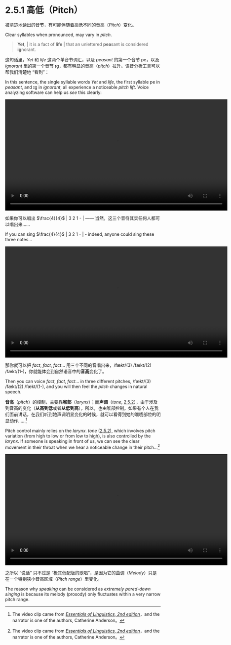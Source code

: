 # 2.5.1 高低（Pitch）

被清楚地读出的音节，有可能伴随着高低不同的音高（*Pitch*）变化。

Clear syllables when pronounced, may vary in *pitch*.

> **Yet**, | it is a fact of **life** | that an unlettered **pea**sant is considered **ig**norant.

这句话里，*Yet* 和 *life* 这两个单音节词汇，以及 *peasant* 的第一个音节 <span class="pho alt">pe</span>，以及 *ignorant* 里的第一个音节 <span class="pho alt">ɪg</span>，都有明显的音高（*pitch*）拉升。语音分析工具可以帮我们清楚地 “看到”：

In this sentence, the single syllable words *Yet* and *life*, the first syllable <span class="pho alt">pe</span> in *peasant*, and <span class="pho alt">ɪg</span> in *ignorant*, all experience a noticeable *pitch lift*. Voice analyzing software can help us *see* this clearly:

<video controls width="720"> <source src="/videos/yet-it-is-a-fact-of-life.mp4" type="video/mp4"></source>Your browser does not support the video tag. </video>

如果你可以唱出 $\frac{4}{4}$ <span class="pho">| 3 2 1 - |</span> —— 当然，这三个音符其实任何人都可以唱出来……

If you can sing $\frac{4}{4}$ | 3 2 1 - | - indeed, anyone could sing these three notes...

<video controls width="720"> <source src="/videos/321.mp4" type="video/mp4"></source>Your browser does not support the video tag. </video>

那你就可以把 *fact*, *fact*, *fact*... 用三个不同的音唱出来，<span class="pho">/fækt/(3) /fækt/(2) /fækt/(1-)</span>，你就能体会到自然语音中的**音高**变化了。

Then you can voice *fact*, *fact*, *fact*... in three different pitches, <span class="pho">/fækt/(3) /fækt/(2) /fækt/(1-)</span>, and you will then feel the *pitch* changes in natural speech.

**音高**（*pitch*）的控制，主要靠**喉部**（*larynx*）；而**声调**（*tone*, [2.5.2](2.5.2-tone)），由于涉及到音高的变化（**从高到低**或者**从低到高**），所以，也由喉部控制。如果有个人在我们面前讲话，在我们听到她声调明显变化的时候，就可以看得到她的喉咙部位的明显动作……[^1]

Pitch control mainly relies on the *larynx*. *tone* ([2.5.2](2.5.2-tone)), which involves pitch variation (from high to low or from low to high), is also controlled by the *larynx*. If someone is speaking in front of us, we can see the clear movement in their throat when we hear a noticeable change in their pitch...[^1]

<video controls width="720"> <source src="/videos/CatherineAnderson.mp4" type="video/mp4"></source>Your browser does not support the video tag. </video>

之所以 “说话” 只不过是 “极其低配版的歌唱”，是因为它的曲调（*Melody*）只是在一个特别狭小音高区域（*Pitch range*）里变化。

The reason why *speaking* can be considered as *extremely pared-down singing* is because its melody (prosody) only fluctuates within a very narrow pitch range.

[^1]: The video clip came from *[Essentials of Linguistics, 2nd edition](https://ecampusontario.pressbooks.pub/essentialsoflinguistics2/)*，and the narrator is one of the authors, Catherine Anderson。
